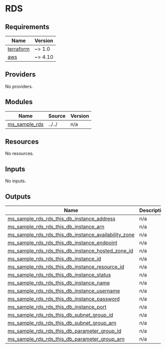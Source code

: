 # RDS

<!-- BEGINNING OF PRE-COMMIT-TERRAFORM DOCS HOOK -->
## Requirements

| Name | Version |
|------|---------|
| <a name="requirement_terraform"></a> [terraform](#requirement\_terraform) | ~> 1.0 |
| <a name="requirement_aws"></a> [aws](#requirement\_aws) | ~> 4.10 |

## Providers

No providers.

## Modules

| Name | Source | Version |
|------|--------|---------|
| <a name="module_ms_sample_rds"></a> [ms\_sample\_rds](#module\_ms\_sample\_rds) | ../../ | n/a |

## Resources

No resources.

## Inputs

No inputs.

## Outputs

| Name | Description |
|------|-------------|
| <a name="output_ms_sample_rds_rds_this_db_instance_address"></a> [ms\_sample\_rds\_rds\_this\_db\_instance\_address](#output\_ms\_sample\_rds\_rds\_this\_db\_instance\_address) | n/a |
| <a name="output_ms_sample_rds_rds_this_db_instance_arn"></a> [ms\_sample\_rds\_rds\_this\_db\_instance\_arn](#output\_ms\_sample\_rds\_rds\_this\_db\_instance\_arn) | n/a |
| <a name="output_ms_sample_rds_rds_this_db_instance_availability_zone"></a> [ms\_sample\_rds\_rds\_this\_db\_instance\_availability\_zone](#output\_ms\_sample\_rds\_rds\_this\_db\_instance\_availability\_zone) | n/a |
| <a name="output_ms_sample_rds_rds_this_db_instance_endpoint"></a> [ms\_sample\_rds\_rds\_this\_db\_instance\_endpoint](#output\_ms\_sample\_rds\_rds\_this\_db\_instance\_endpoint) | n/a |
| <a name="output_ms_sample_rds_rds_this_db_instance_hosted_zone_id"></a> [ms\_sample\_rds\_rds\_this\_db\_instance\_hosted\_zone\_id](#output\_ms\_sample\_rds\_rds\_this\_db\_instance\_hosted\_zone\_id) | n/a |
| <a name="output_ms_sample_rds_rds_this_db_instance_id"></a> [ms\_sample\_rds\_rds\_this\_db\_instance\_id](#output\_ms\_sample\_rds\_rds\_this\_db\_instance\_id) | n/a |
| <a name="output_ms_sample_rds_rds_this_db_instance_resource_id"></a> [ms\_sample\_rds\_rds\_this\_db\_instance\_resource\_id](#output\_ms\_sample\_rds\_rds\_this\_db\_instance\_resource\_id) | n/a |
| <a name="output_ms_sample_rds_rds_this_db_instance_status"></a> [ms\_sample\_rds\_rds\_this\_db\_instance\_status](#output\_ms\_sample\_rds\_rds\_this\_db\_instance\_status) | n/a |
| <a name="output_ms_sample_rds_rds_this_db_instance_name"></a> [ms\_sample\_rds\_rds\_this\_db\_instance\_name](#output\_ms\_sample\_rds\_rds\_this\_db\_instance\_name) | n/a |
| <a name="output_ms_sample_rds_rds_this_db_instance_username"></a> [ms\_sample\_rds\_rds\_this\_db\_instance\_username](#output\_ms\_sample\_rds\_rds\_this\_db\_instance\_username) | n/a |
| <a name="output_ms_sample_rds_rds_this_db_instance_password"></a> [ms\_sample\_rds\_rds\_this\_db\_instance\_password](#output\_ms\_sample\_rds\_rds\_this\_db\_instance\_password) | n/a |
| <a name="output_ms_sample_rds_rds_this_db_instance_port"></a> [ms\_sample\_rds\_rds\_this\_db\_instance\_port](#output\_ms\_sample\_rds\_rds\_this\_db\_instance\_port) | n/a |
| <a name="output_ms_sample_rds_rds_this_db_subnet_group_id"></a> [ms\_sample\_rds\_rds\_this\_db\_subnet\_group\_id](#output\_ms\_sample\_rds\_rds\_this\_db\_subnet\_group\_id) | n/a |
| <a name="output_ms_sample_rds_rds_this_db_subnet_group_arn"></a> [ms\_sample\_rds\_rds\_this\_db\_subnet\_group\_arn](#output\_ms\_sample\_rds\_rds\_this\_db\_subnet\_group\_arn) | n/a |
| <a name="output_ms_sample_rds_rds_this_db_parameter_group_id"></a> [ms\_sample\_rds\_rds\_this\_db\_parameter\_group\_id](#output\_ms\_sample\_rds\_rds\_this\_db\_parameter\_group\_id) | n/a |
| <a name="output_ms_sample_rds_rds_this_db_parameter_group_arn"></a> [ms\_sample\_rds\_rds\_this\_db\_parameter\_group\_arn](#output\_ms\_sample\_rds\_rds\_this\_db\_parameter\_group\_arn) | n/a |

<!-- END OF PRE-COMMIT-TERRAFORM DOCS HOOK -->
